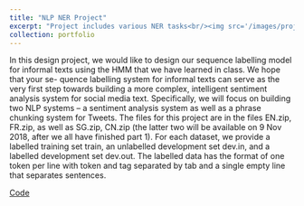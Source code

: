 ```yaml
---
title: "NLP NER Project"
excerpt: "Project includes various NER tasks<br/><img src='/images/projects/nlpner.png'>"
collection: portfolio
---
```

<!-- https://spark.adobe.com/tools/image-resize/ -->
In this design project, we would like to design our sequence labelling model for informal texts using the HMM that we have learned in class. We hope that your se- quence labelling system for informal texts can serve as the very first step towards building a more complex, intelligent sentiment analysis system for social media text. Specifically, we will focus on building two NLP systems – a sentiment analysis system as well as a phrase chunking system for Tweets. The files for this project are in the files EN.zip, FR.zip, as well as SG.zip, CN.zip (the latter two will be available on 9 Nov 2018, after we all have finished part 1). For each dataset, we provide a labelled training set train, an unlabelled development set dev.in, and a labelled development set dev.out. The labelled data has the format of one token per line with token and tag separated by tab and a single empty line that separates sentences.

[Code](https://github.com/xingxuanli/NLP_NER)